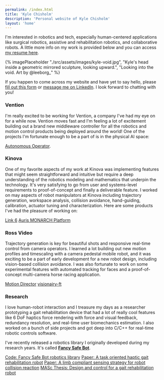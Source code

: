 ```yaml
---
permalink: /index.html
title: 'Kyle Chisholm'
description: 'Personal website of Kyle Chisholm'
layout: 'home'
---
```


I'm interested in robotics and tech, especially human-centered applications like surgical robotics, assistive and rehabilitation robotics, and collaborative robots. A little more info on my work is provided below and you can access [my resume here](./assets/pdf/kyle_chisholm_cv.pdf).

{% imagePlaceholder "./src/assets/images/kyle-void.jpg", "Kyle's head inside a geometric mirrored sculpture, looking upward.", "Looking into the void. Art by @leeborg_" %}

If you happen to come across my website and have yet to say hello, please [fill out this form](https://tally.so/r/wo9jrN) or [message me on LinkedIn](https://www.linkedin.com/in/chisholmkyle). I look forward to chatting with you!

### Vention

I'm really excited to be working for Vention, a company I've had my eye on for a while now. Vention moves fast and I'm feeling a lot of excitement building out a brand new middleware controller for all the robotics and motion control products being deployed around the world! One of the projects I'm fortunate enough to be a part of is in the physical AI space:

[Autonomous Operator](https://vention.io/ai-operator).

### Kinova

One of my favorite aspects of my work at Kinova was implementing features that might seem straightforward and intuitive but require a deep understanding of the robotics modeling and mathematics that underpin the technology. It's very satisfying to go from user and systems-level requirements to proof-of-concept and finally a deliverable feature. I worked on may aspects of robot manipulators at Kinova including trajectory generation, workspace analysis, collision avoidance, hand-guiding, calibration, actuator tuning and characterization. Here are some products I've had the pleasure of working on:

[Link 6](https://www.kinovarobotics.com/product/link-6-cobot)
[Auris MONARCH Platform](https://www.therobotreport.com/kinova-signs-5-year-extension-support-auris-health/)

### Ross Video

Trajectory generation is key for beautiful shots and responsive real-time control from camera operators. I learned a lot building out new motion profiles and timescaling with a camera pedestal mobile robot, and it was exciting to be a part of early development for a new robot design, including vision-based collision avoidance. I was also fortunate to work on some experimental features with automated tracking for faces and a proof-of-concept multi-camera horse racing application.

[Motion Director](https://www.rossvideo.com/cameras-and-robotic-systems/robotic-systems/studio-robotic-camera-systems/motiondirector/)
[visionairy-ft](https://www.rossvideo.com/cameras-and-robotic-systems/studio-robotic-control/visionairy-ft/)

### Research

I love human-robot interaction and I treasure my days as a researcher prototyping a gait rehabilitation device that had a lot of really cool features like 6 DoF haptics force rendering with force and visual feedback, redundancy resolution, and real-time user biomechanics estimation. I also worked on a bunch of side projects and got deep into C/C++ for real-time robotic controls software.

I've recently released a robotics library I originally developed during my research years. It's called [**Fancy Safe Bot**](https://fancysafebot.com).

[Code: Fancy Safe Bot robotics library](https://github.com/FancySafeBot/fsb-library)
[Paper: A task oriented haptic gait rehabilitation robot](./assets/pdf/chisholm2014.pdf)
[Paper: A limb compliant sensing strategy for robot collision reaction](./assets/pdf/miyata2016.pdf)
[MASc Thesis: Design and control for a gait rehabilitation robot](https://repository.library.carleton.ca/concern/etds/gq67jr80r)
